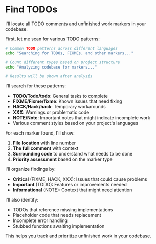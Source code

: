 # Find TODOs

I'll locate all TODO comments and unfinished work markers in your codebase.

First, let me scan for various TODO patterns:

```bash
# Common TODO patterns across different languages
echo "Searching for TODOs, FIXMEs, and other markers..."

# Count different types based on project structure
echo "Analyzing codebase for markers..."

# Results will be shown after analysis
```

I'll search for these patterns:
- **TODO/Todo/todo**: General tasks to complete
- **FIXME/Fixme/fixme**: Known issues that need fixing
- **HACK/Hack/hack**: Temporary workarounds
- **XXX**: Warnings or problematic code
- **NOTE/Note**: Important notes that might indicate incomplete work
- Various comment styles based on your project's languages

For each marker found, I'll show:
1. **File location** with line number
2. **The full comment** with context
3. **Surrounding code** to understand what needs to be done
4. **Priority assessment** based on the marker type

I'll organize findings by:
- **Critical** (FIXME, HACK, XXX): Issues that could cause problems
- **Important** (TODO): Features or improvements needed
- **Informational** (NOTE): Context that might need attention

I'll also identify:
- TODOs that reference missing implementations
- Placeholder code that needs replacement
- Incomplete error handling
- Stubbed functions awaiting implementation

This helps you track and prioritize unfinished work in your codebase.